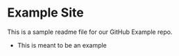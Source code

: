 # Example Site

This is a sample readme file for our GitHub Example repo. 

* This is meant to be an example